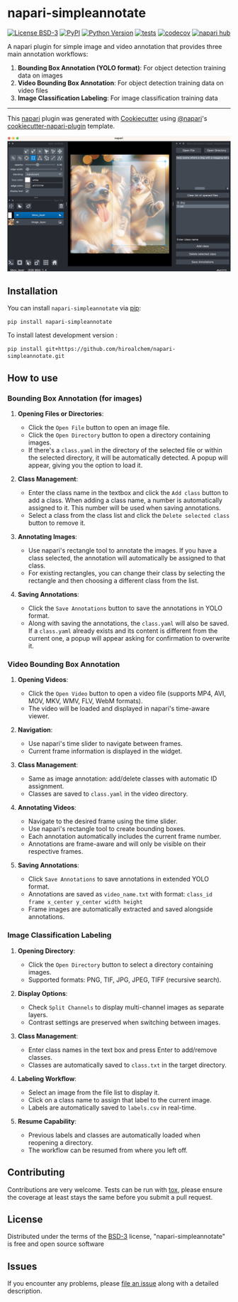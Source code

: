 # napari-simpleannotate

[![License BSD-3](https://img.shields.io/pypi/l/napari-simpleannotate.svg?color=green)](https://github.com/hiroalchem/napari-simpleannotate/raw/main/LICENSE)
[![PyPI](https://img.shields.io/pypi/v/napari-simpleannotate.svg?color=green)](https://pypi.org/project/napari-simpleannotate)
[![Python Version](https://img.shields.io/pypi/pyversions/napari-simpleannotate.svg?color=green)](https://python.org)
[![tests](https://github.com/hiroalchem/napari-simpleannotate/workflows/tests/badge.svg)](https://github.com/hiroalchem/napari-simpleannotate/actions)
[![codecov](https://codecov.io/gh/hiroalchem/napari-simpleannotate/branch/main/graph/badge.svg)](https://codecov.io/gh/hiroalchem/napari-simpleannotate)
[![napari hub](https://img.shields.io/endpoint?url=https://api.napari-hub.org/shields/napari-simpleannotate)](https://napari-hub.org/plugins/napari-simpleannotate)

A napari plugin for simple image and video annotation that provides three main annotation workflows:

1. **Bounding Box Annotation (YOLO format)**: For object detection training data on images
2. **Video Bounding Box Annotation**: For object detection training data on video files
3. **Image Classification Labeling**: For image classification training data

----------------------------------

This [napari] plugin was generated with [Cookiecutter] using [@napari]'s [cookiecutter-napari-plugin] template.

<!--
Don't miss the full getting started guide to set up your new package:
https://github.com/napari/cookiecutter-napari-plugin#getting-started

and review the napari docs for plugin developers:
https://napari.org/stable/plugins/index.html
-->

![overview](https://github.com/hiroalchem/napari-simpleannotate/raw/main/images/dog_and_cat.jpg)


## Installation

You can install `napari-simpleannotate` via [pip]:

    pip install napari-simpleannotate



To install latest development version :

    pip install git+https://github.com/hiroalchem/napari-simpleannotate.git


## How to use

### Bounding Box Annotation (for images)

1. **Opening Files or Directories**:
   - Click the `Open File` button to open an image file.
   - Click the `Open Directory` button to open a directory containing images.
   - If there's a `class.yaml` in the directory of the selected file or within the selected directory, it will be automatically detected. A popup will appear, giving you the option to load it.

2. **Class Management**:
   - Enter the class name in the textbox and click the `Add class` button to add a class. When adding a class name, a number is automatically assigned to it. This number will be used when saving annotations.
   - Select a class from the class list and click the `Delete selected class` button to remove it.

3. **Annotating Images**:
   - Use napari's rectangle tool to annotate the images. If you have a class selected, the annotation will automatically be assigned to that class.
   - For existing rectangles, you can change their class by selecting the rectangle and then choosing a different class from the list.

4. **Saving Annotations**:
   - Click the `Save Annotations` button to save the annotations in YOLO format.
   - Along with saving the annotations, the `class.yaml` will also be saved. If a `class.yaml` already exists and its content is different from the current one, a popup will appear asking for confirmation to overwrite it.

### Video Bounding Box Annotation

1. **Opening Videos**:
   - Click the `Open Video` button to open a video file (supports MP4, AVI, MOV, MKV, WMV, FLV, WebM formats).
   - The video will be loaded and displayed in napari's time-aware viewer.

2. **Navigation**:
   - Use napari's time slider to navigate between frames.
   - Current frame information is displayed in the widget.

3. **Class Management**:
   - Same as image annotation: add/delete classes with automatic ID assignment.
   - Classes are saved to `class.yaml` in the video directory.

4. **Annotating Videos**:
   - Navigate to the desired frame using the time slider.
   - Use napari's rectangle tool to create bounding boxes.
   - Each annotation automatically includes the current frame number.
   - Annotations are frame-aware and will only be visible on their respective frames.

5. **Saving Annotations**:
   - Click `Save Annotations` to save annotations in extended YOLO format.
   - Annotations are saved as `video_name.txt` with format: `class_id frame x_center y_center width height`
   - Frame images are automatically extracted and saved alongside annotations.

### Image Classification Labeling

1. **Opening Directory**:
   - Click the `Open Directory` button to select a directory containing images.
   - Supported formats: PNG, TIF, JPG, JPEG, TIFF (recursive search).

2. **Display Options**:
   - Check `Split Channels` to display multi-channel images as separate layers.
   - Contrast settings are preserved when switching between images.

3. **Class Management**:
   - Enter class names in the text box and press Enter to add/remove classes.
   - Classes are automatically saved to `class.txt` in the target directory.

4. **Labeling Workflow**:
   - Select an image from the file list to display it.
   - Click on a class name to assign that label to the current image.
   - Labels are automatically saved to `labels.csv` in real-time.

5. **Resume Capability**:
   - Previous labels and classes are automatically loaded when reopening a directory.
   - The workflow can be resumed from where you left off.


## Contributing

Contributions are very welcome. Tests can be run with [tox], please ensure
the coverage at least stays the same before you submit a pull request.

## License

Distributed under the terms of the [BSD-3] license,
"napari-simpleannotate" is free and open source software

## Issues

If you encounter any problems, please [file an issue] along with a detailed description.

[napari]: https://github.com/napari/napari
[Cookiecutter]: https://github.com/audreyr/cookiecutter
[@napari]: https://github.com/napari
[MIT]: http://opensource.org/licenses/MIT
[BSD-3]: http://opensource.org/licenses/BSD-3-Clause
[GNU GPL v3.0]: http://www.gnu.org/licenses/gpl-3.0.txt
[GNU LGPL v3.0]: http://www.gnu.org/licenses/lgpl-3.0.txt
[Apache Software License 2.0]: http://www.apache.org/licenses/LICENSE-2.0
[Mozilla Public License 2.0]: https://www.mozilla.org/media/MPL/2.0/index.txt
[cookiecutter-napari-plugin]: https://github.com/napari/cookiecutter-napari-plugin

[file an issue]: https://github.com/hiroalchem/napari-simpleannotate/issues

[napari]: https://github.com/napari/napari
[tox]: https://tox.readthedocs.io/en/latest/
[pip]: https://pypi.org/project/pip/
[PyPI]: https://pypi.org/
